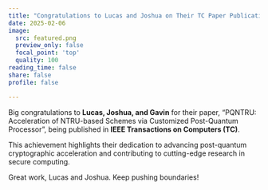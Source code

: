 ```yaml
---
title: "Congratulations to Lucas and Joshua on Their TC Paper Publication!"
date: 2025-02-06
image:
  src: featured.png
  preview_only: false
  focal_point: 'top'
  quality: 100
reading_time: false
share: false
profile: false

---
```


<!--more-->

Big congratulations to **Lucas, Joshua, and Gavin** for their paper, “PQNTRU: Acceleration of NTRU-based Schemes via Customized Post-Quantum Processor”, being published in **IEEE Transactions on Computers (TC)**.

This achievement highlights their dedication to advancing post-quantum cryptographic acceleration and contributing to cutting-edge research in secure computing.

Great work, Lucas and Joshua. Keep pushing boundaries!